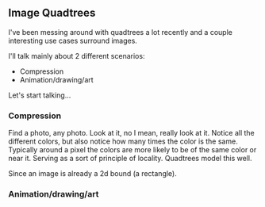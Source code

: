 ## Image Quadtrees

I've been messing around with quadtrees a lot recently and a couple interesting use cases surround images.

I'll talk mainly about 2 different scenarios:

- Compression
- Animation/drawing/art

Let's start talking...

### Compression

Find a photo, any photo. Look at it, no I mean, really look at it. Notice all the different colors, but also notice how many times the color is the same. Typically around a pixel the colors are more likely to be of the same color or near it. Serving as a sort of principle of locality. Quadtrees model this well.

Since an image is already a 2d bound (a rectangle).

### Animation/drawing/art





